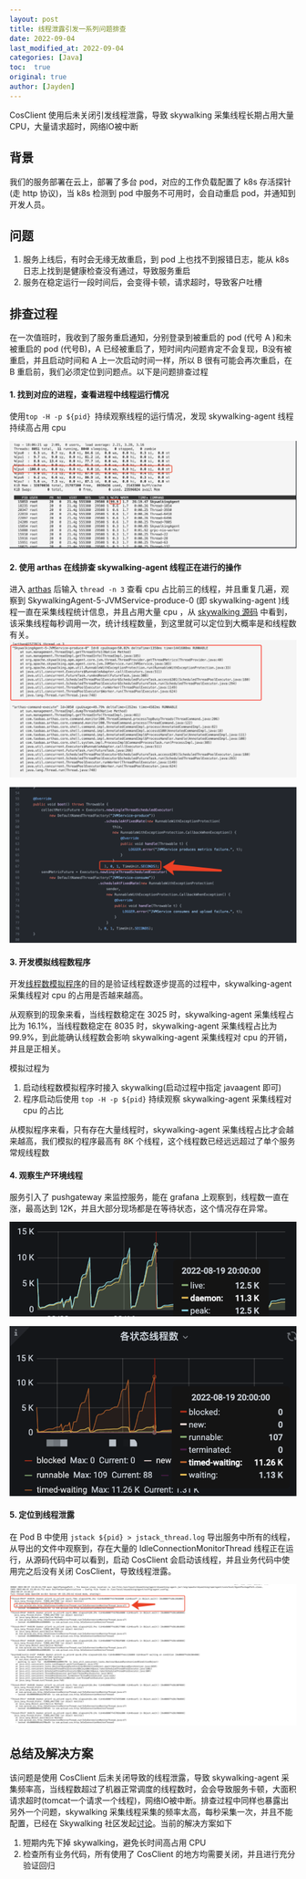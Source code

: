 ```yaml
---
layout: post
title: 线程泄露引发一系列问题排查
date: 2022-09-04
last_modified_at: 2022-09-04
categories: [Java]
toc:  true
original: true
author: [Jayden]
---
```


CosClient 使用后未关闭引发线程泄露，导致 skywalking 采集线程长期占用大量 CPU，大量请求超时，网络IO被中断

## 背景

我们的服务部署在云上，部署了多台 pod，对应的工作负载配置了 k8s 存活探针(走 http 协议)，当 k8s 检测到 pod 中服务不可用时，会自动重启 pod，并通知到开发人员。

## 问题

1. 服务上线后，有时会无缘无故重启，到 pod 上也找不到报错日志，能从 k8s 日志上找到是健康检查没有通过，导致服务重启
2. 服务在稳定运行一段时间后，会变得卡顿，请求超时，导致客户吐槽

## 排查过程



在一次值班时，我收到了服务重启通知，分别登录到被重启的 pod (代号 A )和未被重启的 pod (代号B)，A 已经被重启了，短时间内问题肯定不会复现，B没有被重启，并且启动时间和 A 上一次启动时间一样，所以 B 很有可能会再次重启，在 B 重启前，我们必须定位到问题点。以下是问题排查过程



#### 1. 找到对应的进程，查看进程中线程运行情况

使用`top -H -p ${pid} `持续观察线程的运行情况，发现 skywalking-agent 线程持续高占用 cpu 

![image-20220904111348248](/images/image-20220904111348248.png)

#### 2. 使用 arthas 在线排查 skywalking-agent 线程正在进行的操作
进入 [arthas](https://arthas.aliyun.com/doc/) 后输入 `thread -n 3` 查看 cpu 占比前三的线程，并且重复几遍，观察到 SkywalkingAgent-5-JVMService-produce-0 (即 skywalking-agent )线程一直在采集线程统计信息，并且占用大量 cpu ，从 [skywalking 源码](https://github.com/apache/skywalking/blob/website-docs/8.6.0/apm-sniffer/apm-agent-core/src/main/java/org/apache/skywalking/apm/agent/core/jvm/JVMService.java) 中看到，该采集线程每秒调用一次，统计线程数量，到这里就可以定位到大概率是和线程数有关。
![image-20220904111348248](/images/image-202209041121.png)

![image-20220904112916607](/images/image-20220904112916607.png)

#### 3. 开发模拟线程数程序
开发[线程数模拟程序](/code/MockApp.java)的目的是验证线程数逐步提高的过程中，skywalking-agent 采集线程对 cpu 的占用是否越来越高。

从观察到的现象来看，当线程数稳定在 3025 时，skywalking-agent 采集线程占比为 16.1%，当线程数稳定在 8035 时，skywalking-agent 采集线程占比为 99.9%，到此能确认线程数会影响 skywalking-agent 采集线程对 cpu 的开销，并且是正相关。

模拟过程为

1. 启动线程数模拟程序时接入 skywalking(启动过程中指定 javaagent 即可)
2. 程序启动后使用 `top -H -p ${pid}` 持续观察 skywalking-agent 采集线程对 cpu 的占比

从模拟程序来看，只有存在大量线程时，skywalking-agent 采集线程占比才会越来越高，我们模拟的程序最高有 8K 个线程，这个线程数已经远远超过了单个服务常规线程数

#### 4. 观察生产环境线程

服务引入了 pushgateway 来监控服务，能在 grafana 上观察到，线程数一直在涨，最高达到 12K，并且大部分现场都是在等待状态，这个情况存在异常。

![image-20220904121642466](/images/image-20220904121642466.png)

![image-20220904121737549](/images/image-20220904121737549.png)

#### 5. 定位到线程泄露

在 Pod B 中使用 `jstack ${pid} > jstack_thread.log` 导出服务中所有的线程，从导出的文件中观察到，存在大量的 IdleConnectionMonitorThread 线程正在运行，从源码代码中可以看到，启动 CosClient 会启动该线程，并且业务代码中使用完之后没有关闭 CosClient，导致线程泄露。

![image-20220904121159897](/images/image-20220904121159897.png)

## 总结及解决方案

该问题是使用 CosClient 后未关闭导致的线程泄露，导致 skywalking-agent 采集频率高，当线程数超过了机器正常调度的线程数时，会会导致服务卡顿，大面积请求超时(tomcat一个请求一个线程)，网络IO被中断。排查过程中同样也暴露出另外一个问题，skywalking 采集线程采集的频率太高，每秒采集一次，并且不能配置，已经在 Skywalking 社区发起[讨论](https://github.com/apache/skywalking/discussions/9527)。当前的解决方案如下

1. 短期内先下掉 skywalking，避免长时间高占用 CPU
2. 检查所有业务代码，所有使用了 CosClient 的地方均需要关闭，并且进行充分验证回归



